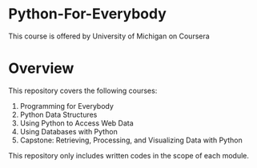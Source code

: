 # Python-For-Everybody

This course is offered by University of Michigan on Coursera

# Overview

This repository covers the following courses:

1. Programming for Everybody
2. Python Data Structures
3. Using Python to Access Web Data
4. Using Databases with Python
5. Capstone: Retrieving, Processing, and Visualizing Data with Python

This repository only includes written codes in the scope of each module.

